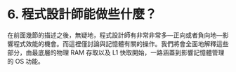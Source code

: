 # 6. 程式設計師能做些什麼？

在前面幾節的描述之後，無疑地，程式設計師有非常非常多––正向或者負向地––影響程式效能的機會。而這裡僅討論與記憶體有關的操作。我們將會全面地解釋這些部分，由最底層的物理 RAM 存取以及 L1 快取開始，一路涵蓋到影響記憶體管理的 OS 功能。

